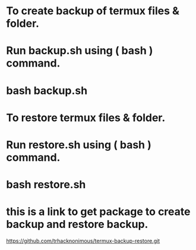 # To create backup of termux files & folder.
# Run backup.sh using ( bash ) command.
# bash backup.sh


# To restore termux files & folder. 
# Run restore.sh using ( bash ) command.
# bash restore.sh



# this is a link to get package to create backup and restore backup.

https://github.com/trhacknonimous/termux-backup-restore.git

